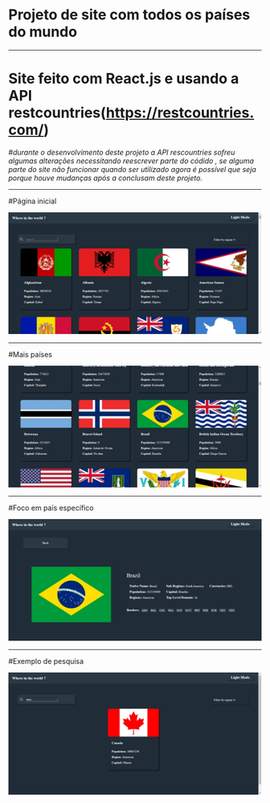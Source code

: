 # Projeto de site com todos os países do mundo

<hr/>

# Site feito com React.js e usando a API restcountries(https://restcountries.com/) 
#*durante o desenvolvimento deste projeto a API rescountries sofreu algumas alterações necessitando reescrever parte do códido , se alguma parte do site não funcionar quando ser utilizado agora é possível que seja porque houve mudanças após a conclusam deste projeto.*

<hr/>

#Página inicial

<img src="images/start-d.jpg" alt="">
<hr/>

#Mais países

<img src="images/middle-d.jpg" alt="">
<hr/>


#Foco em país específico

<img src="images/zoom-d.jpg" alt="">
<hr/>

#Exemplo de pesquisa

<img src="images/search-d.jpg" alt="">
